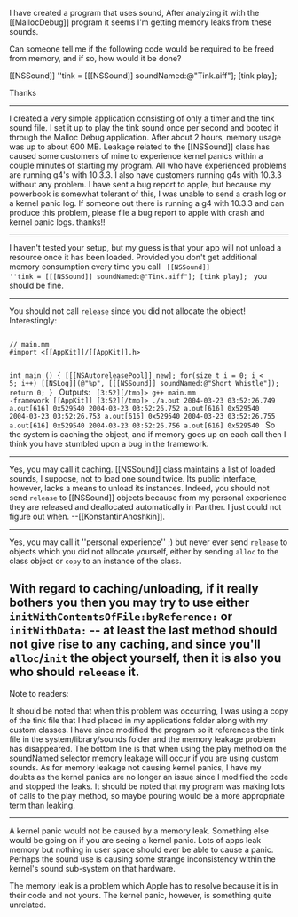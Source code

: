 I have created a program that uses sound, After analyzing it with the [[MallocDebug]] program it seems I'm getting memory leaks from these sounds.

Can someone tell me if the following code would be required to be freed from memory, and if so, how would it be done?

[[NSSound]] ''tink = [[[NSSound]] soundNamed:@"Tink.aiff"];
        [tink play];

Thanks

----

I created a very simple application consisting of only a timer and the tink sound file. I set it up to play the tink sound once per second and booted it through the Malloc Debug application. After about 2 hours, memory usage was up to about 600 MB.  Leakage related to the [[NSSound]] class has caused some customers of mine to experience kernel panics within a couple minutes of starting my program. All who have experienced problems are running g4's with 10.3.3. I also have customers running g4s with 10.3.3 without any problem. I have sent a bug report to apple, but because my powerbook is somewhat tolerant of this, I was unable to send a crash log or a kernel panic log. If someone out there is running a g4 with 10.3.3 and can produce this problem, please file a bug report to apple with crash and kernel panic logs. thanks!!

----
I haven't tested your setup, but my guess is that your app will not unload a resource once it has been loaded.  Provided you don't get additional memory consumption every time you call <code> [[NSSound]] ''tink = [[[NSSound]] soundNamed:@"Tink.aiff"];
        [tink play];
 </code> you should be fine.  

----

You should not call <code>release</code> since you did not allocate the object! Interestingly:

<code>
// main.mm
#import <[[AppKit]]/[[AppKit]].h>

int main ()
{
   [[[NSAutoreleasePool]] new];
   for(size_t i = 0; i < 5; i++)
      [[NSLog]](@"%p", [[[NSSound]] soundNamed:@"Short Whistle"]);
   return 0;
}
</code>
Outputs:
<code>
[3:52][/tmp]> g++ main.mm -framework [[AppKit]]
[3:52][/tmp]> ./a.out
2004-03-23 03:52:26.749 a.out[616] 0x529540
2004-03-23 03:52:26.752 a.out[616] 0x529540
2004-03-23 03:52:26.753 a.out[616] 0x529540
2004-03-23 03:52:26.755 a.out[616] 0x529540
2004-03-23 03:52:26.756 a.out[616] 0x529540
</code>
So the system is caching the object, and if memory goes up on each call then I think you have stumbled upon a bug in the framework.

----

Yes, you may call it caching. [[NSSound]] class maintains a list of loaded sounds, I suppose, not to load one sound twice. Its public interface, however, lacks a means to unload its instances. Indeed, you should not send <code>release</code> to [[NSSound]] objects because from my personal experience they are released and deallocated automatically in Panther. I just could not figure out when. --[[KonstantinAnoshkin]].

----

Yes, you may call it ''personal experience'' ;) but never ever send <code>release</code> to objects which you did not allocate yourself, either by sending <code>alloc</code> to the class object or <code>copy</code> to an instance of the class.

With regard to caching/unloading, if it really bothers you then you may try to use either <code>initWithContentsOfFile:byReference:</code> or <code>initWithData:</code> -- at least the last method should not give rise to any caching, and since you'll <code>alloc</code>/<code>init</code> the object yourself, then it is also you who should <code>releease</code> it.
----

Note to readers:

It should be noted that when this problem was occurring, I was using  a copy of the tink file that I had placed in my applications folder along with my custom classes. I have since modified the program so it references the tink file in the system/library/sounds folder and the memory leakage problem has disappeared. The bottom line is that when using the play method on the soundNamed selector memory leakage will occur if you are using custom sounds. As for memory leakage not causing kernel panics, I have my doubts as the kernel panics are no longer an issue since I modified the code and stopped the leaks. It should be noted that my program was making lots of calls to the play method, so maybe pouring would be a more appropriate term than leaking.

----

A kernel panic would not be caused by a memory leak.  Something else would be going on if you are seeing a kernel panic.  Lots of apps leak memory but nothing in user space should ever be able to cause a panic.  Perhaps the sound use is causing some strange inconsistency within the kernel's sound sub-system on that hardware.

The memory leak is a problem which Apple has to resolve because it is in their code and not yours.  The kernel panic, however, is something quite unrelated.